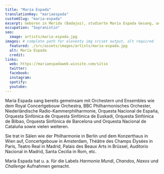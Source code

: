 ```yaml
---
title: "María Espada"
translationKey: "mariaespada"
customSlug: "maria-espada"
excerpt: Geboren in Mérida (Badajoz), studierte María Espada Gesang, unter anderem bei bei Mariana You Chi und Alfredo Kraus.
occupation: "Sopranistin"
seo:
  image: artists/maria-espada.jpg
images: # complete path for eleventy img srcset output, alt required
  featured: ./src/assets/images/artists/maria-espada.jpg
  alt: María Espada
  credit:
links:
  web: https://mariaespadaweb.wixsite.com/sitio
  twitter:
  facebook:
  instagram:
  spotify:
  youtube:
---
```


María Espada sang bereits gemeinsam mit Orchestern und Ensembles wie dem Royal Concertgebouw Orchestra, BBC Philharmonisches Orchester, Niederländische Radio-Kammerphilharmonie, Orquesta Nacional de España, Orquesta Sinfónica de Orquesta Sinfónica de Euskadi, Orquesta Sinfónica de Bilbao, Orquesta Sinfónica de Barcelona und Orquesta Nacional de Cataluña sowie vielen weiteren.

Sie trat in Sälen wie der Philharmonie in Berlin und dem Konzerthaus in Wien auf, Concertgebouw in Amsterdam, Théâtre des Champs Élysées in Paris, Teatro Real in Madrid, Palais des Beaux Arts in Brüssel, Auditorio Nacional in Madrid, Santa Cecilia in Rom, etc.

María Espada hat u. a. für die Labels _Harmonia Mundi_, _Chandos_, _Naxos_ und _Challenge_ Aufnahmen gemacht.
